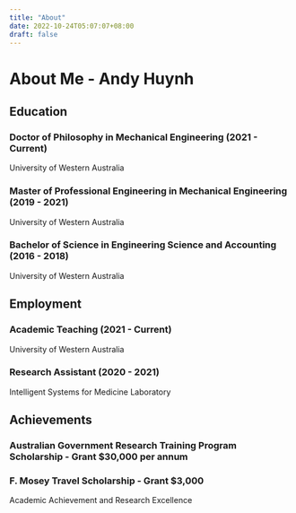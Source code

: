 ```yaml
---
title: "About"
date: 2022-10-24T05:07:07+08:00
draft: false
---
```


# About Me - Andy Huynh

## Education

### Doctor of Philosophy in Mechanical Engineering (2021 - Current)  
University of Western Australia 

### Master of Professional Engineering in Mechanical Engineering (2019 - 2021)  
University of Western Australia

### Bachelor of Science in Engineering Science and Accounting (2016 - 2018)  
University of Western Australia 

## Employment

### Academic Teaching (2021 - Current)  
University of Western Australia

### Research Assistant (2020 - 2021)  
Intelligent Systems for Medicine Laboratory

## Achievements

### Australian Government Research Training Program Scholarship - Grant $30,000 per annum

### F. Mosey Travel Scholarship - Grant $3,000
Academic Achievement and Research Excellence